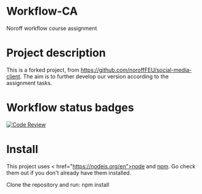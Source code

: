 # Workflow-CA
Noroff workflow course assignment

# Project description
This is a forked project, from https://github.com/noroffFEU/social-media-client.
The aim is to further develop our version according to the assignment tasks.  

# Workflow status badges
[![Code Review](https://github.com/tnjensen/workflow-CA/actions/workflows/gpt.yml/badge.svg?branch=workflow)](https://github.com/tnjensen/workflow-CA/actions/workflows/gpt.yml)

# Install
This project uses < href="https://nodejs.org/en">node</a> and <a href="https://www.npmjs.com/package/npm">npm</a>. Go check them out if you don't already have them installed.

Clone the repository and run:
npm install








